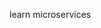 learn microservices

<!--
    CURRENT EPISODES
    SECTION 2 MINI-MICROSERVICES
    SUB SECTION ON 14
-->
